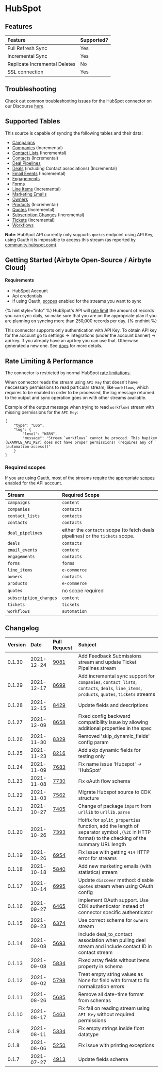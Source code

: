 # HubSpot

## Features

| Feature | Supported? |
| :--- | :--- |
| Full Refresh Sync | Yes |
| Incremental Sync | Yes |
| Replicate Incremental Deletes | No |
| SSL connection | Yes |

## Troubleshooting

Check out common troubleshooting issues for the HubSpot connector on our Discourse [here](https://discuss.airbyte.io/tags/c/connector/11/source-hubspot).

## Supported Tables

This source is capable of syncing the following tables and their data:

* [Campaigns](https://developers.hubspot.com/docs/methods/email/get_campaign_data)
* [Companies](https://developers.hubspot.com/docs/api/crm/companies) \(Incremental\)
* [Contact Lists](http://developers.hubspot.com/docs/methods/lists/get_lists) \(Incremental\)
* [Contacts](https://developers.hubspot.com/docs/methods/contacts/get_contacts) \(Incremental\)
* [Deal Pipelines](https://developers.hubspot.com/docs/methods/pipelines/get_pipelines_for_object_type)
* [Deals](https://developers.hubspot.com/docs/api/crm/deals) \(including Contact associations\) \(Incremental\)
* [Email Events](https://developers.hubspot.com/docs/methods/email/get_events) \(Incremental\)
* [Engagements](https://legacydocs.hubspot.com/docs/methods/engagements/get-all-engagements)
* [Forms](https://developers.hubspot.com/docs/api/marketing/forms)
* [Line Items](https://developers.hubspot.com/docs/api/crm/line-items) \(Incremental\)
* [Marketing Emails](https://legacydocs.hubspot.com/docs/methods/cms_email/get-all-marketing-email-statistics)
* [Owners](https://developers.hubspot.com/docs/methods/owners/get_owners)
* [Products](https://developers.hubspot.com/docs/api/crm/products) \(Incremental\)
* [Quotes](https://developers.hubspot.com/docs/api/crm/quotes) \(Incremental\)
* [Subscription Changes](https://developers.hubspot.com/docs/methods/email/get_subscriptions_timeline) \(Incremental\)
* [Tickets](https://developers.hubspot.com/docs/api/crm/tickets) \(Incremental\)
* [Workflows](https://legacydocs.hubspot.com/docs/methods/workflows/v3/get_workflows)

**Note**: HubSpot API currently only supports `quotes` endpoint using API Key, using Oauth it is impossible to access this stream (as reported by [community.hubspot.com](https://community.hubspot.com/t5/APIs-Integrations/Help-with-using-Feedback-CRM-API-and-Quotes-CRM-API/m-p/449104/highlight/true#M44411)).

## Getting Started \(Airbyte Open-Source / Airbyte Cloud\)

#### Requirements

* HubSpot Account
* Api credentials
* If using Oauth, [scopes](https://legacydocs.hubspot.com/docs/methods/oauth2/initiate-oauth-integration#scopes) enabled for the streams you want to sync

{% hint style="info" %}
HubSpot's API will [rate limit](https://developers.hubspot.com/docs/api/usage-details) the amount of records you can sync daily, so make sure that you are on the appropriate plan if you are planning on syncing more than 250,000 records per day.
{% endhint %}

This connector supports only authentication with API Key. To obtain API key for the account go to settings -&gt; integrations \(under the account banner\) -&gt; api key. If you already have an api key you can use that. Otherwise generated a new one. See [docs](https://knowledge.hubspot.com/integrations/how-do-i-get-my-hubspot-api-key) for more details.

## Rate Limiting & Performance

The connector is restricted by normal HubSpot [rate limitations](https://legacydocs.hubspot.com/apps/api_guidelines).

When connector reads the stream using `API Key` that doesn't have neccessary permissions to read particular stream, like `workflows`, which requires to be enabled in order to be processed, the log message returned to the output and sync operation goes on with other streams available.

Example of the output message when trying to read `workflows` stream with missing permissions for the `API Key`:

```text
{
    "type": "LOG",
    "log": {
        "level": "WARN",
        "message": 'Stream `workflows` cannot be procced. This hapikey (EXAMPLE_API_KEY) does not have proper permissions! (requires any of [automation-access])'
    }
}
```

### Required scopes

If you are using Oauth, most of the streams require the appropriate [scopes](https://legacydocs.hubspot.com/docs/methods/oauth2/initiate-oauth-integration#scopes) enabled for the API account.

| Stream | Required Scope |
| :--- | :--- |
| `campaigns` | `content` |
| `companies` | `contacts` |
| `contact_lists` | `contacts` |
| `contacts` | `contacts` |
| `deal_pipelines` | either the `contacts` scope \(to fetch deals pipelines\) or the `tickets` scope. |
| `deals` | `contacts` |
| `email_events` | `content` |
| `engagements` | `contacts` |
| `forms` | `forms` |
| `line_items` | `e-commerce` |
| `owners` | `contacts` |
| `products` | `e-commerce` |
| `quotes` | no scope required |
| `subscription_changes` | `content` |
| `tickets` | `tickets` |
| `workflows` | `automation` |

## Changelog

| Version | Date | Pull Request | Subject |
| :--- | :--- | :--- | :--- |
| 0.1.30 | 2021-12-24 | [9081](https://github.com/airbytehq/airbyte/pull/9081) | Add Feedback Submissions stream and update Ticket Pipelines stream |
| 0.1.29 | 2021-12-17 | [8699](https://github.com/airbytehq/airbyte/pull/8699) | Add incremental sync support for `companies`, `contact_lists`, `contacts`, `deals`, `line_items`, `products`, `quotes`, `tickets` streams |
| 0.1.28 | 2021-12-15 | [8429](https://github.com/airbytehq/airbyte/pull/8429) | Update fields and descriptions |
| 0.1.27 | 2021-12-09 | [8658](https://github.com/airbytehq/airbyte/pull/8658) | Fixed config backward compatibility issue by allowing additional properties in the spec |
| 0.1.26 | 2021-11-30 | [8329](https://github.com/airbytehq/airbyte/pull/8329) | Removed 'skip_dynamic_fields' config param |
| 0.1.25 | 2021-11-23 | [8216](https://github.com/airbytehq/airbyte/pull/8216) | Add skip dynamic fields for testing only |
| 0.1.24 | 2021-11-09 | [7683](https://github.com/airbytehq/airbyte/pull/7683) | Fix name issue 'Hubspot' -> 'HubSpot' |
| 0.1.23 | 2021-11-08 | [7730](https://github.com/airbytehq/airbyte/pull/7730) | Fix oAuth flow schema|
| 0.1.22 | 2021-11-03 | [7562](https://github.com/airbytehq/airbyte/pull/7562) | Migrate Hubspot source to CDK structure |
| 0.1.21 | 2021-10-27 | [7405](https://github.com/airbytehq/airbyte/pull/7405) | Change of package `import` from `urllib` to `urllib.parse` |
| 0.1.20 | 2021-10-26 | [7393](https://github.com/airbytehq/airbyte/pull/7393) | Hotfix for `split_properties` function, add the length of separator symbol `,`(`%2C` in HTTP format) to the checking of the summary URL length |
| 0.1.19 | 2021-10-26 | [6954](https://github.com/airbytehq/airbyte/pull/6954) | Fix issue with getting `414` HTTP error for streams |
| 0.1.18 | 2021-10-18 | [5840](https://github.com/airbytehq/airbyte/pull/5840) | Add new marketing emails (with statistics) stream |
| 0.1.17 | 2021-10-14 | [6995](https://github.com/airbytehq/airbyte/pull/6995) | Update `discover` method: disable `quotes` stream when using OAuth config  |
| 0.1.16 | 2021-09-27 | [6465](https://github.com/airbytehq/airbyte/pull/6465) | Implement OAuth support. Use CDK authenticator instead of connector specific authenticator |
| 0.1.15 | 2021-09-23 | [6374](https://github.com/airbytehq/airbyte/pull/6374) | Use correct schema for `owners` stream |
| 0.1.14 | 2021-09-08 | [5693](https://github.com/airbytehq/airbyte/pull/5693) | Include deal\_to\_contact association when pulling deal stream and include contact ID in contact stream |
| 0.1.13 | 2021-09-08 | [5834](https://github.com/airbytehq/airbyte/pull/5834) | Fixed array fields without items property in schema |
| 0.1.12 | 2021-09-02 | [5798](https://github.com/airbytehq/airbyte/pull/5798) | Treat empty string values as None for field with format to fix normalization errors |
| 0.1.11 | 2021-08-26 | [5685](https://github.com/airbytehq/airbyte/pull/5685) | Remove all date-time format from schemas |
| 0.1.10 | 2021-08-17 | [5463](https://github.com/airbytehq/airbyte/pull/5463) | Fix fail on reading stream using `API Key` without required permissions |
| 0.1.9 | 2021-08-11 | [5334](https://github.com/airbytehq/airbyte/pull/5334) | Fix empty strings inside float datatype |
| 0.1.8 | 2021-08-06 | [5250](https://github.com/airbytehq/airbyte/pull/5250) | Fix issue with printing exceptions |
| 0.1.7 | 2021-07-27 | [4913](https://github.com/airbytehq/airbyte/pull/4913) | Update fields schema |

